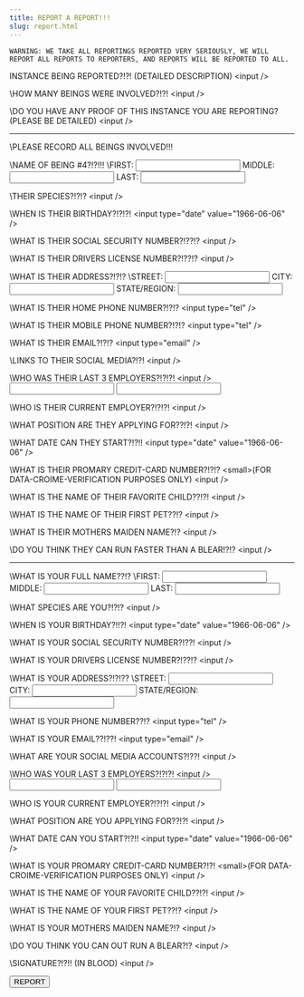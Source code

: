 ```yaml
---
title: REPORT A REPORT!!!
slug: report.html
---
```


```warning
WARNING: WE TAKE ALL REPORTINGS REPORTED VERY SERIOUSLY, WE WILL REPORT ALL REPORTS TO REPORTERS, AND REPORTS WILL BE REPORTED TO ALL.
```
INSTANCE BEING REPORTED?!?!
\(DETAILED DESCRIPTION)
\<input />

\HOW MANY BEINGS WERE INVOLVED?!?!
\<input />

\DO YOU HAVE ANY PROOF OF THIS INSTANCE YOU ARE REPORTING?
\(PLEASE BE DETAILED)
\<input />

___

\PLEASE RECORD ALL BEINGS INVOLVED!!!

\NAME OF BEING #4?!?!!!
\FIRST: <input /> MIDDLE: <input /> LAST: <input />

\THEIR SPECIES?!?!?
\<input />

\WHEN IS THEIR BIRTHDAY?!?!?!
\<input type="date" value="1966-06-06" />

\WHAT IS THEIR SOCIAL SECURITY NUMBER?!??!?
\<input />

\WHAT IS THEIR DRIVERS LICENSE NUMBER?!??!?
\<input />

\WHAT IS THEIR ADDRESS?!?!?
\STREET: <input /> CITY: <input /> STATE/REGION: <input /> 

\WHAT IS THEIR HOME PHONE NUMBER?!?!?
\<input type="tel" />

\WHAT IS THEIR MOBILE PHONE NUMBER?!?!?
\<input type="tel" />

\WHAT IS THEIR EMAIL?!?!?
\<input type="email" />

\LINKS TO THEIR SOCIAL MEDIA?!?!
\<input />

\WHO WAS THEIR LAST 3 EMPLOYERS?!?!?!
\<input /> <input /> <input />

\WHO IS THEIR CURRENT EMPLOYER?!?!?!
\<input />

\WHAT POSITION ARE THEY APPLYING FOR??!?!
\<input />

\WHAT DATE CAN THEY START?!?!!
\<input type="date" value="1966-06-06" />

\WHAT IS THEIR PROMARY CREDIT-CARD NUMBER?!?!? 
\<small>(FOR DATA-CROIME-VERIFICATION PURPOSES ONLY)</small>
\<input />

\WHAT IS THE NAME OF THEIR FAVORITE CHILD??!?!
\<input />

\WHAT IS THE NAME OF THEIR FIRST PET??!?
\<input />

\WHAT IS THEIR MOTHERS MAIDEN NAME?!?
\<input />

\DO YOU THINK THEY CAN RUN FASTER THAN A BLEAR!?!?
\<input />

___

\WHAT IS YOUR FULL NAME??!?
\FIRST: <input /> MIDDLE: <input /> LAST: <input />

\WHAT SPECIES ARE YOU?!?!?
\<input />

\WHEN IS YOUR BIRTHDAY?!!?!
\<input type="date" value="1966-06-06" />

\WHAT IS YOUR SOCIAL SECURITY NUMBER?!??!
\<input />

\WHAT IS YOUR DRIVERS LICENSE NUMBER?!??!?
\<input />

\WHAT IS YOUR ADDRESS?!?!??
\STREET: <input /> CITY: <input /> STATE/REGION: <input /> 

\WHAT IS YOUR PHONE NUMBER??!?
\<input type="tel" />

\WHAT IS YOUR EMAIL??!??!
\<input type="email" />

\WHAT ARE YOUR SOCIAL MEDIA ACCOUNTS?!??!
\<input />

\WHO WAS YOUR LAST 3 EMPLOYERS?!?!?!
\<input /> <input /> <input />

\WHO IS YOUR CURRENT EMPLOYER?!?!?!
\<input />

\WHAT POSITION ARE YOU APPLYING FOR??!?!
\<input />

\WHAT DATE CAN YOU START?!?!!
\<input type="date" value="1966-06-06" />

\WHAT IS YOUR PROMARY CREDIT-CARD NUMBER?!?! 
\<small>(FOR DATA-CROIME-VERIFICATION PURPOSES ONLY)</small>
\<input />

\WHAT IS THE NAME OF YOUR FAVORITE CHILD??!?!
\<input />

\WHAT IS THE NAME OF YOUR FIRST PET??!?
\<input />

\WHAT IS YOUR MOTHERS MAIDEN NAME?!?
\<input />

\DO YOU THINK YOU CAN OUT RUN A BLEAR?!?
\<input />

\SIGNATURE?!?!! (IN BLOOD)
\<input />

<a href="/reported">
<button>REPORT</button>
</a>
